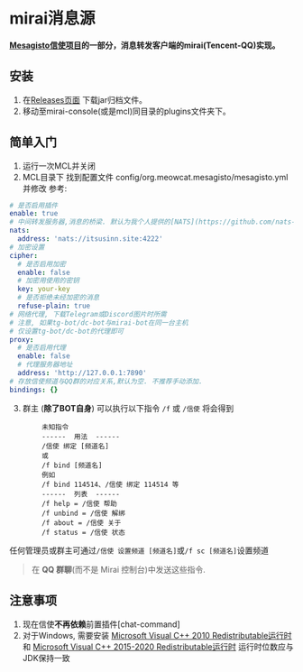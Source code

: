 # mirai消息源
**[Mesagisto信使项目](https://github.com/MeowCat-Studio/mesagisto)的一部分，消息转发客户端的mirai(Tencent-QQ)实现。**

## 安装
  1. 在[Releases页面](https://github.com/MeowCat-Studio/mirai-message-source/releases) 下载jar归档文件。
  2. 移动至mirai-console(或是mcl)同目录的plugins文件夹下。
## 简单入门
  1. 运行一次MCL并关闭
  2. MCL目录下 找到配置文件 config/org.meowcat.mesagisto/mesagisto.yml 并修改
  参考:
  ```yaml
  # 是否启用插件
  enable: true
  # 中间转发服务器,消息的桥梁. 默认为我个人提供的[NATS](https://github.com/nats-io/nats-server)服务器
  nats:
    address: 'nats://itsusinn.site:4222'
  # 加密设置
  cipher:
    # 是否启用加密
    enable: false
    # 加密用使用的密钥
    key: your-key
    # 是否拒绝未经加密的消息
    refuse-plain: true
  # 网络代理, 下载Telegram或Discord图片时所需
  # 注意, 如果tg-bot/dc-bot与mirai-bot在同一台主机
  # 仅设置tg-bot/dc-bot的代理即可
  proxy:
    # 是否启用代理
    enable: false
    # 代理服务器地址
    address: 'http://127.0.0.1:7890'
  # 存放信使频道与QQ群的对应关系,默认为空. 不推荐手动添加.
  bindings: {}
  ```
  3. 群主 (**除了BOT自身**) 可以执行以下指令 `/f` 或 `/信使` 将会得到
  ```
          未知指令
          ------  用法  ------
          /信使 绑定 [频道名]
          或 
          /f bind [频道名]
          例如
          /f bind 114514、/信使 绑定 114514 等
          ------  列表  ------
          /f help = /信使 帮助
          /f unbind = /信使 解绑
          /f about = /信使 关于
          /f status = /信使 状态
  ```
  任何管理员或群主可通过`/信使 设置频道 [频道名]`或`/f sc [频道名]`设置频道

  > 在 **QQ 群聊**(而不是 Mirai 控制台)中发送这些指令.
## 注意事项
  1. 现在信使**不再依赖**前置插件[chat-command]
  2. 对于Windows, 需要安装 [Microsoft Visual C++ 2010 Redistributable运行时](https://www.microsoft.com/en-us/download/details.aspx?id=26999) 和 [Microsoft Visual C++ 2015-2020 Redistributable运行时](https://docs.microsoft.com/en-us/cpp/windows/latest-supported-vc-redist?view=msvc-170) 运行时位数应与JDK保持一致
